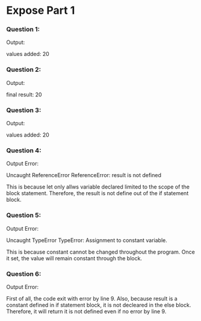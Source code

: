 # Expose Part 1

### Question 1:
Output: 

values added:  20

### Question 2:
Output: 

final result:  20

### Question 3:
Output: 

values added:  20

### Question 4:
Output Error: 

Uncaught ReferenceError ReferenceError: result is not defined

This is because let only allws variable declared limited to the scope of the block statement. Therefore, the result is not define out of the if statement block.

### Question 5:
Output Error:  

Uncaught TypeError TypeError: Assignment to constant variable.

This is because constant cannot be changed throughout the program. Once it set, the value will remain constant through the block.

### Question 6:
Output Error:  

First of all, the code exit with error by line 9. Also, because result is a constant defined in if statement block, it is not decleared in the else block. Therefore, it will return it is not defined even if no error by line 9.

